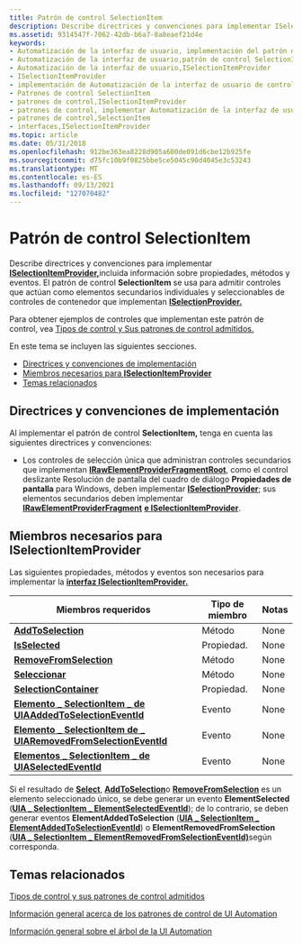 ```yaml
---
title: Patrón de control SelectionItem
description: Describe directrices y convenciones para implementar ISelectionItemProvider, incluida información sobre propiedades, métodos y eventos.
ms.assetid: 9314547f-7062-42db-b6a7-8a8eaef21d4e
keywords:
- Automatización de la interfaz de usuario, implementación del patrón de control SelectionItem
- Automatización de la interfaz de usuario,patrón de control SelectionItem
- Automatización de la interfaz de usuario,ISelectionItemProvider
- ISelectionItemProvider
- implementación de Automatización de la interfaz de usuario de control SelectionItem
- Patrones de control SelectionItem
- patrones de control,ISelectionItemProvider
- patrones de control, implementar Automatización de la interfaz de usuario SelectionItem
- patrones de control,SelectionItem
- interfaces,ISelectionItemProvider
ms.topic: article
ms.date: 05/31/2018
ms.openlocfilehash: 912be363ea8228d905a600de091d6cbe12b925fe
ms.sourcegitcommit: d75fc10b9f0825bbe5ce5045c90d4045e3c53243
ms.translationtype: MT
ms.contentlocale: es-ES
ms.lasthandoff: 09/13/2021
ms.locfileid: "127070482"
---
```

# <a name="selectionitem-control-pattern"></a>Patrón de control SelectionItem

Describe directrices y convenciones para implementar [**ISelectionItemProvider,**](/windows/desktop/api/UIAutomationCore/nn-uiautomationcore-iselectionitemprovider)incluida información sobre propiedades, métodos y eventos. El patrón de control **SelectionItem** se usa para admitir controles que actúan como elementos secundarios individuales y seleccionables de controles de contenedor que implementan [**ISelectionProvider.**](/windows/desktop/api/UIAutomationCore/nn-uiautomationcore-iselectionprovider)

Para obtener ejemplos de controles que implementan este patrón de control, vea [Tipos de control y Sus patrones de control admitidos.](uiauto-controlpatternmapping.md)

En este tema se incluyen las siguientes secciones.

-   [Directrices y convenciones de implementación](#implementation-guidelines-and-conventions)
-   [Miembros necesarios para **ISelectionItemProvider**](#required-members-for-iselectionitemprovider)
-   [Temas relacionados](#related-topics)

## <a name="implementation-guidelines-and-conventions"></a>Directrices y convenciones de implementación

Al implementar el patrón de control **SelectionItem,** tenga en cuenta las siguientes directrices y convenciones:

-   Los controles de selección única que administran controles secundarios que implementan  [**IRawElementProviderFragmentRoot**](/windows/desktop/api/UIAutomationCore/nn-uiautomationcore-irawelementproviderfragmentroot), como el control deslizante Resolución de pantalla del cuadro de diálogo **Propiedades de pantalla** para Windows, deben implementar [**ISelectionProvider**](/windows/desktop/api/UIAutomationCore/nn-uiautomationcore-iselectionprovider); sus elementos secundarios deben implementar [**IRawElementProviderFragment**](/windows/desktop/api/UIAutomationCore/nn-uiautomationcore-irawelementproviderfragment) [**e ISelectionItemProvider**](/windows/desktop/api/UIAutomationCore/nn-uiautomationcore-iselectionitemprovider).

## <a name="required-members-for-iselectionitemprovider"></a>Miembros necesarios para **ISelectionItemProvider**

Las siguientes propiedades, métodos y eventos son necesarios para implementar la [**interfaz ISelectionItemProvider.**](/windows/desktop/api/UIAutomationCore/nn-uiautomationcore-iselectionitemprovider)



| Miembros requeridos                                                                                                                        | Tipo de miembro | Notas |
|-----------------------------------------------------------------------------------------------------------------------------------------|-------------|-------|
| [**AddToSelection**](/windows/desktop/api/UIAutomationCore/nf-uiautomationcore-iselectionitemprovider-addtoselection)                                                                  | Método      | None  |
| [**IsSelected**](/windows/desktop/api/UIAutomationCore/nf-uiautomationcore-iselectionitemprovider-get_isselected)                                                                          | Propiedad.    | None  |
| [**RemoveFromSelection**](/windows/desktop/api/UIAutomationCore/nf-uiautomationcore-iselectionitemprovider-removefromselection)                                                        | Método      | None  |
| [**Seleccionar**](/windows/desktop/api/UIAutomationCore/nf-uiautomationcore-iselectionitemprovider-select)                                                                                  | Método      | None  |
| [**SelectionContainer**](/windows/desktop/api/UIAutomationCore/nf-uiautomationcore-iselectionitemprovider-get_selectioncontainer)                                                          | Propiedad.    | None  |
| [**Elemento \_ SelectionItem \_ de UIAAddedToSelectionEventId**](uiauto-event-ids.md)         | Evento       | None  |
| [**Elemento \_ SelectionItem de \_ UIARemovedFromSelectionEventId**](uiauto-event-ids.md) | Evento       | None  |
| [**Elementos \_ SelectionItem \_ de UIASelectedEventId**](uiauto-event-ids.md)                         | Evento       | None  |



 

Si el resultado de [**Select**](/windows/desktop/api/UIAutomationClient/nf-uiautomationclient-iuiautomationselectionitempattern-select), [**AddToSelection**](/windows/desktop/api/UIAutomationClient/nf-uiautomationclient-iuiautomationselectionitempattern-addtoselection)o [**RemoveFromSelection**](/windows/desktop/api/UIAutomationClient/nf-uiautomationclient-iuiautomationselectionitempattern-removefromselection) es un elemento seleccionado único, se debe generar un evento **ElementSelected** ([**UIA \_ SelectionItem \_ ElementSelectedEventId**](uiauto-event-ids.md)); de lo contrario, se deben generar eventos **ElementAddedToSelection** ([**UIA \_ SelectionItem \_ ElementAddedToSelectionEventId**](uiauto-event-ids.md)) o **ElementRemovedFromSelection** ([**UIA \_ SelectionItem \_ ElementRemovedFromSelectionEventId)**](uiauto-event-ids.md)según corresponda.

## <a name="related-topics"></a>Temas relacionados

<dl> <dt>

[Tipos de control y sus patrones de control admitidos](uiauto-controlpatternmapping.md)
</dt> <dt>

[Información general acerca de los patrones de control de UI Automation](uiauto-controlpatternsoverview.md)
</dt> <dt>

[Información general sobre el árbol de la UI Automation](uiauto-treeoverview.md)
</dt> </dl>

 

 




